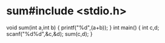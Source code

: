 # sum#include <stdio.h>
void sum(int a,int b)
{
    printf("%d",(a+b));
}
int main()
{
    int c,d;
    scanf("%d%d",&c,&d);
    sum(c,d);
}
